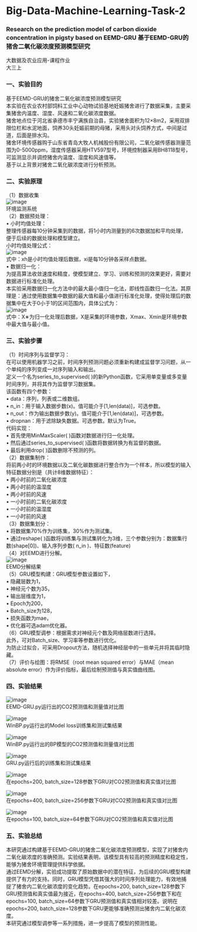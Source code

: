 # Big-Data-Machine-Learning-Task-2
### Research on the prediction model of carbon dioxide concentration in pigsty based on EEMD-GRU 基于EEMD-GRU的猪舍二氧化碳浓度预测模型研究
大数据及农业应用-课程作业\
大三上


### 一、实验目的
基于EEMD-GRU的猪舍二氧化碳浓度预测模型研究\
本实验在农业农村部饲料工业中心动物试验基地妊娠猪舍进行了数据采集，主要采集猪舍内温度、湿度、风速和二氧化碳浓度数据。\
猪舍地点位于河北省承德市丰宁满族自治县，实验猪舍面积为12×8m2，采用双排限位栏和水泥地面，饲养30头妊娠前期的母猪，采用头对头饲养方式，中间是过道，后面是排水沟。\
猪舍环境传感器购于山东省青岛大牧人机械股份有限公司，二氧化碳传感器测量范围为0-5000ppm，湿度传感器采用HTV597型号，环境控制器采用BH8118型号，可监测显示并调控猪舍内温度、湿度和风速值等。\
基于以上背景对猪舍二氧化碳浓度进行分析预测。

### 二、实验原理
（1）数据收集\
![image](https://github.com/user-attachments/assets/cef3b6ef-3b43-4c33-84c1-326a8ef26c8e)\
环境监测系统\
（2）数据预处理：\
• 小时均值处理：\
整理传感器每10分钟采集到的数据，将1小时内测量到的6次数据加和平均处理，便于后续的数据处理和模型建立。\
小时均值处理公式：\
![image](https://github.com/user-attachments/assets/3b6200bd-8d83-4fab-bbfc-94ea1ef25816)\
式中：xh是小时均值处理后数据，xi是每10分钟各采样点数据。\
• 数据归一化：\
为提高算法收敛速度和精度，使模型建立、学习、训练和预测的效果更好，需要对数据进行标准化处理。\
本实验采用数据归一化方法中的最大最小值归一化法，即线性函数归一化法。其原理是：通过使用数据集中数据的最大值和最小值进行标准化处理，使得处理后的数据集中在大于0小于1的区间范围内，具体公式为：\
![image](https://github.com/user-attachments/assets/852615b2-253f-4313-9b7d-957c8e45bf81)\
式中：X∗为归一化处理后数据，X是采集的环境参数，Xmax、Xmin是环境参数中最大值与最小值。

### 三、实验步骤
（1）时间序列与监督学习：\
在可以使用机器学习之前，时间序列预测问题必须重新构建成监督学习问题，从一个单纯的序列变成一对序列输入和输出。\
定义一个名为series_to_supervised( )的新Python函数，它采用单变量或多变量时间序列，并将其作为监督学习数据集。\
该函数有四个参数：\
• data：序列，列表或二维数组。\
• n_in：用于输入数据步数(x)。值可能介于[1,len(data)]，可选参数。\
• n_out：作为输出数据步数(y)。值可能介于[1,len(data)]，可选参数。\
• dropnan：用于滤除缺失数据。可选参数。默认为True。\
代码实现：\
• 首先使用MinMaxScaler( )函数对数据进行归一化处理。\
• 然后通过series_to_supervised( )函数将数据转换为有监督的数据。\
• 最后利用drop( )函数删除不预测的列。\
（2）数据集制作：\
将前两小时的环境数据以及二氧化碳数据进行整合作为一个样本，所以模型的输入特征数据分别是（共计8维数据特征）：\
• 两小时前的二氧化碳浓度\
• 两小时前的温湿度\
• 两小时前的风速\
• 一小时前的二氧化碳浓度\
• 一小时前的温湿度\
• 一小时前的风速\
（3）数据集划分：\
• 将数据集70%作为训练集，30%作为测试集。\
• 通过reshape( )函数将训练集与测试集转化为3维，三个参数分别为：数据集行数(shape[0])、输入序列步数( n_in )、特征数(feature)\
（4）对EEMD进行分解。\
![image](https://github.com/user-attachments/assets/2696a5dc-b50b-40c4-8054-53d8d879c1ea)\
EEMD分解结果\
（5）GRU模型构建：GRU模型参数设置如下，\
• 隐藏层数为1，\
• 神经元个数为35，\
• 输出层维度为1，\
• Epoch为200，\
• Batch_size为128，\
• 损失函数为mae，\
• 优化器可选adam优化器。\
（6）GRU模型调参：根据需求对神经元个数及网络层数进行选择。\
此外，可对Batch_size、学习率等参数进行优化。\
为防止过拟合，可采用Dropout方法，随机选择神经层中的一些单元并将其临时隐藏。\
（7）评价与绘图：将RMSE（root mean squared error）与MAE（mean absolute error）作为评价指标，最后绘制预测值与真实值曲线图。

### 四、实验结果
![image](https://github.com/user-attachments/assets/a0df22c8-5fd8-46f3-a728-20385bf4be67)\
EEMD-GRU.py运行出的CO2预测值和测量值对比图

![image](https://github.com/user-attachments/assets/6bb87053-d4d0-44ce-96b6-33bd6cef18de)\
WinBP.py运行出的Model loss训练集和测试集结果

![image](https://github.com/user-attachments/assets/aa26a71a-36da-4dec-8c89-dcc226c3040e)\
WinBP.py运行出的BP模型的CO2预测值和测量值对比图

![image](https://github.com/user-attachments/assets/bba64dd9-b80b-401f-9c92-8af0736e2b3a)\
GRU.py运行后的训练集和测试集结果

![image](https://github.com/user-attachments/assets/593d833c-8aa2-4221-b3da-81fc9c726959)\
在epochs=200, batch_size=128参数下GRU对CO2预测值和真实值对比图

![image](https://github.com/user-attachments/assets/c03f1996-db8f-4e4d-8603-2c2457b02502)\
在epochs=400, batch_size=256参数下GRU对CO2预测值和真实值对比图

![image](https://github.com/user-attachments/assets/720003d0-ac41-4236-9f24-dcdd316cc64e)\
在epochs=100, batch_size=64参数下GRU对CO2预测值和真实值对比图

### 五、实验总结
本研究通过构建基于EEMD-GRU的猪舍二氧化碳浓度预测模型，实现了对猪舍内二氧化碳浓度的准确预测。实验结果表明，该模型具有较高的预测精度和稳定性，能够为猪舍环境管理提供科学依据。\
通过EEMD分解，实验成功提取了原始数据中的潜在特征，为后续的GRU模型构建提供了有力的支持。同时，GRU模型凭借其强大的时间序列处理能力，有效地捕捉了猪舍内二氧化碳浓度的变化趋势。在epochs=200, batch_size=128参数下GRU预测值和真实值最为接近，在epochs=400, batch_size=256参数下和在epochs=100, batch_size=64参数下GRU预测值和真实值相对较差。说明在epochs=200, batch_size=128参数下GRU更能够准确预测出猪舍内二氧化碳浓度。\
本研究通过模型调参等一系列措施，进一步提高了模型的预测性能。
